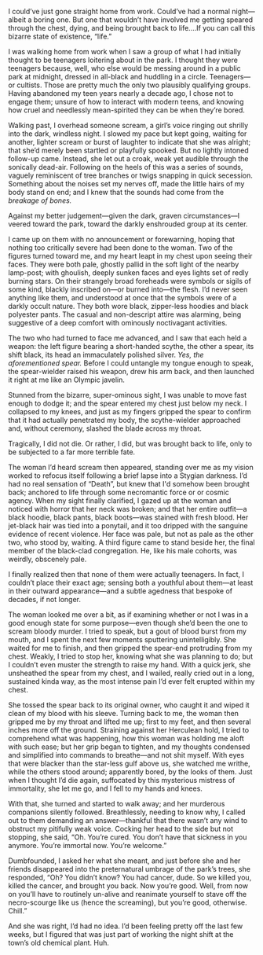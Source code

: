 I could’ve just gone straight home from work. Could’ve had a normal night—albeit a boring one. But one that wouldn’t have involved me getting speared through the chest, dying, and being brought back to life....If you can call this bizarre state of existence, “life.”  

I was walking home from work when I saw a group of what I had initially thought to be teenagers loitering about in the park. I thought they were teenagers because, well, who else would be messing around in a public park at midnight, dressed in all-black and huddling in a circle. Teenagers—or cultists. Those are pretty much the only two plausibly qualifying groups. Having abandoned my teen years nearly a decade ago, I chose not to engage them; unsure of how to interact with modern teens, and knowing how cruel and needlessly mean-spirited they can be when they’re bored.  

Walking past, I overhead someone scream, a girl’s voice ringing out shrilly into the dark, windless night. I slowed my pace but kept going, waiting for another, lighter scream or burst of laughter to indicate that she was alright; that she’d merely been startled or playfully spooked. But no lightly intoned follow-up came. Instead, she let out a croak, weak yet audible through the sonically dead-air. Following on the heels of this was a series of sounds, vaguely reminiscent of tree branches or twigs snapping in quick secession. Something about the noises set my nerves off, made the little hairs of my body stand on end; and I knew that the sounds had come from the *breakage of bones.*  

Against my better judgement—given the dark, graven circumstances—I veered toward the park, toward the darkly enshrouded group at its center.  

I came up on them with no announcement or forewarning, hoping that nothing too critically severe had been done to the woman. Two of the figures turned toward me, and my heart leapt in my chest upon seeing their faces. They were both pale, ghostly pallid in the soft light of the nearby lamp-post; with ghoulish, deeply sunken faces and eyes lights set of redly burning stars. On their strangely broad foreheads were symbols or sigils of some kind, blackly inscribed on—or burned into—the flesh. I’d never seen anything like them, and understood at once that the symbols were of a darkly occult nature. They both wore black, zipper-less hoodies and black polyester pants. The casual and non-descript attire was alarming, being suggestive of a deep comfort with ominously noctivagant activities.  

The two who had turned to face me advanced, and I saw that each held a weapon: the left figure bearing a short-handed scythe, the other a spear, its shift black, its head an immaculately polished silver. *Yes, the aforementioned spear.* Before I could untangle my tongue enough to speak, the spear-wielder raised his weapon, drew his arm back, and then launched it right at me like an Olympic javelin.  

Stunned from the bizarre, super-ominous sight, I was unable to move fast enough to dodge it; and the spear entered my chest just below my neck. I collapsed to my knees, and just as my fingers gripped the spear to confirm that it had actually penetrated my body, the scythe-wielder approached and, without ceremony, slashed the blade across my throat.  

Tragically, I did not die. Or rather, I did, but was brought back to life, only to be subjected to a far more terrible fate.  

The woman I’d heard scream then appeared, standing over me as my vision worked to refocus itself following a brief lapse into a Stygian darkness. I’d had no real sensation of “Death”, but knew that I'd somehow been brought back; anchored to life through some necromantic force or or cosmic agency. When my sight finally clarified, I gazed up at the woman and noticed with horror that her neck was broken; and that her entire outfit—a black hoodie, black pants, black boots—was stained with fresh blood. Her jet-black hair was tied into a ponytail, and it too dripped with the sanguine evidence of recent violence. Her face was pale, but not as pale as the other two, who stood by, waiting. A third figure came to stand beside her, the final member of the black-clad congregation. He, like his male cohorts, was weirdly, obscenely pale.  

I finally realized then that none of them were actually teenagers. In fact, I couldn’t place their exact age; sensing both a youthful about them—at least in their outward appearance—and a subtle agedness that bespoke of decades, if not longer.  

The woman looked me over a bit, as if examining whether or not I was in a good enough state for some purpose—even though she’d been the one to scream bloody murder. I tried to speak, but a gout of blood burst from my mouth, and I spent the next few moments sputtering unintelligibly. She waited for me to finish, and then gripped the spear-end protruding from my chest. Weakly, I tried to stop her, knowing what she was planning to do; but I couldn’t even muster the strength to raise my hand. With a quick jerk, she unsheathed the spear from my chest, and I wailed, really cried out in a long, sustained kinda way, as the most intense pain I’d ever felt erupted within my chest.  

She tossed the spear back to its original owner, who caught it and wiped it clean of my blood with his sleeve. Turning back to me, the woman then gripped me by my throat and lifted me up; first to my feet, and then several inches more off the ground. Straining against her Herculean hold, I tried to comprehend what was happening, how this woman was holding me aloft with such ease; but her grip began to tighten, and my thoughts condensed and simplified into commands to breathe—and not shit myself. With eyes that were blacker than the star-less gulf above us, she watched me writhe, while the others stood around; apparently bored, by the looks of them. Just when I thought I’d die again, suffocated by this mysterious mistress of immortality, she let me go, and I fell to my hands and knees.  

With that, she turned and started to walk away; and her murderous companions silently followed. Breathlessly, needing to know why, I called out to them demanding an answer—thankful that there wasn’t any wind to obstruct my pitifully weak voice. Cocking her head to the side but not stopping, she said, “Oh. You’re cured. You don’t have that sickness in you anymore. You’re immortal now. You’re welcome.”  

Dumbfounded, I asked her what she meant, and just before she and her friends disappeared into the preternatural umbrage of the park’s trees, she responded, “Oh? You didn’t know? You had cancer, dude. So we killed you, killed the cancer, and brought you back. Now you’re good. Well, from now on you’ll have to routinely un-alive and reanimate yourself to stave off the necro-scourge like us (hence the screaming), but you’re good, otherwise. Chill.”  

And she was right, I’d had no idea. I’d been feeling pretty off the last few weeks, but I figured that was just part of working the night shift at the town’s old chemical plant. Huh. 